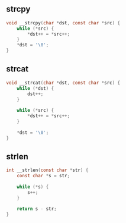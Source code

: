 ## strcpy

```c
void __strcpy(char *dst, const char *src) {
	while (*src) {
		*dst++ = *src++;
	}
	*dst = '\0';
}
```

## strcat
```c
void __strcat(char *dst, const char *src) {
	while (*dst) {
		dst++;
	}
	
	while (*src) {
		*dst++ = *src++;
	}
	
	*dst = '\0';
}
```

## strlen

```c
int __strlen(const char *str) {
	const char *s = str;
	
	while (*s) {
		s++;
	}
	
	return s - str;
}
```
